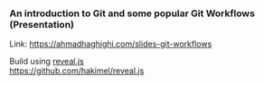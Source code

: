 ### An introduction to Git and some popular Git Workflows (Presentation)

Link: https://ahmadhaghighi.com/slides-git-workflows 

Build using [reveal.js](https://revealjs.com/)  
https://github.com/hakimel/reveal.js
